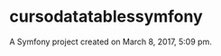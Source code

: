 cursodatatablessymfony
======================

A Symfony project created on March 8, 2017, 5:09 pm.
